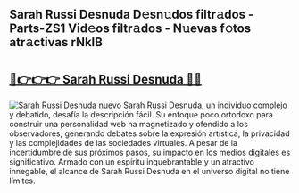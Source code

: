 ## Sarah Russi Desnuda D𝚎sn𝚞dos filtr𝚊dos - Parts-ZS1 Vid𝚎os filtr𝚊dos - N𝚞evas f𝚘tos atr𝚊ctivas rNklB

# <h2><a href="http://mb8dqy8.tromn.icu/?c=Sarah+Russi+Desnuda">🔗👉👉👉 Sarah Russi Desnuda 🔗🔗</a></h2>

[![Sarah Russi Desnuda nuevo](https://i.imgur.com/pEAQMta.gif)](http://mb8dqy8.tromn.icu/?c=Sarah+Russi+Desnuda)
Sarah Russi Desnuda, un individuo complejo y debatido, desafía la descripción fácil. Su enfoque poco ortodoxo para construir una personalidad web ha magnetizado y ofendido a los observadores, generando debates sobre la expresión artística, la privacidad y las complejidades de las sociedades virtuales. A pesar de la incertidumbre de sus próximos pasos, su impacto en los medios digitales es significativo. Armado con un espíritu inquebrantable y un atractivo innegable, el alcance de Sarah Russi Desnuda en el universo digital no tiene límites.
